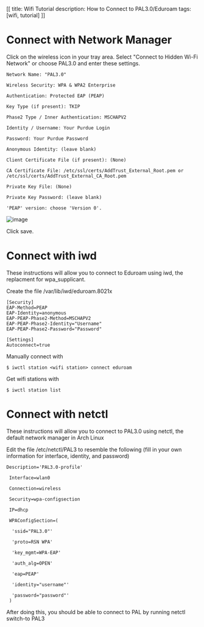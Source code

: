 [[
title: Wifi Tutorial
description: How to Connect to PAL3.0/Eduroam
tags: [wifi, tutorial]
]]

# Connect with Network Manager

Click on the wireless icon in your tray area. Select "Connect to Hidden Wi-Fi Network" or choose PAL3.0 and enter these settings.

    Network Name: "PAL3.0"

    Wireless Security: WPA & WPA2 Enterprise

    Authentication: Protected EAP (PEAP)

    Key Type (if present): TKIP

    Phase2 Type / Inner Authentication: MSCHAPV2

    Identity / Username: Your Purdue Login

    Password: Your Purdue Password

    Anonymous Identity: (leave blank)

    Client Certificate File (if present): (None)

    CA Certificate File: /etc/ssl/certs/AddTrust_External_Root.pem or /etc/ssl/certs/AddTrust_External_CA_Root.pem

    Private Key File: (None)

    Private Key Password: (leave blank)

    'PEAP' version: choose 'Version 0'.

![image](PAL3example.png)

Click save.

# Connect with iwd

These instructions will allow you to connect to Eduroam using iwd, the replacment for wpa_supplicant.

Create the file /var/lib/iwd/eduroam.8021x

    [Security]
    EAP-Method=PEAP
    EAP-Identity=anonymous
    EAP-PEAP-Phase2-Method=MSCHAPV2
    EAP-PEAP-Phase2-Identity="Username"
    EAP-PEAP-Phase2-Password="Password"
    
    [Settings]
    Autoconnect=true
    
Manually connect with

    $ iwctl station <wifi station> connect eduroam
    
Get wifi stations with

    $ iwctl station list

# Connect with netctl

These instructions will allow you to connect to PAL3.0 using netctl, the default network manager in Arch Linux

Edit the file /etc/netctl/PAL3 to resemble the following (fill in your own information for interface, identity, and password)

    Description='PAL3.0-profile'

     Interface=wlan0

     Connection=wireless

     Security=wpa-configsection

     IP=dhcp

     WPAConfigSection=(

      'ssid="PAL3.0"'

      'proto=RSN WPA'

      'key_mgmt=WPA-EAP'

      'auth_alg=OPEN'

      'eap=PEAP'

      'identity="username"'

      'password="password"'
     )

After doing this, you should be able to connect to PAL by running netctl switch-to PAL3
